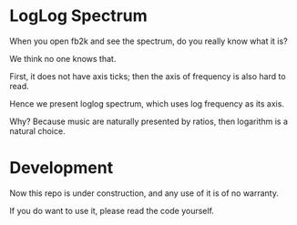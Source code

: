 # LogLog Spectrum

When you open fb2k and see the spectrum, do you really know what it is?

We think no one knows that.

First, it does not have axis ticks; then the axis of frequency is also 
hard to read.

Hence we present loglog spectrum, which uses log frequency as its axis.

Why? Because music are naturally presented by ratios, then logarithm is
a natural choice.

# Development

Now this repo is under construction, and any use of it is of no warranty.

If you do want to use it, please read the code yourself.
